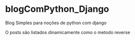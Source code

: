 # blogComPython_Django
Blog Simples para noções de python com django

O posts são listados dinamicamente como o metodo reverse
